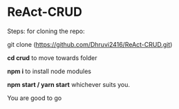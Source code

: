 # ReAct-CRUD
Steps: for cloning the repo:

git clone (https://github.com/Dhruvi2416/ReAct-CRUD.git)

**cd crud** to move towards folder

**npm i** to install node modules

**npm start / yarn start** whichever suits you.

You are good to go
